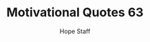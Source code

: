 ---
image: /assets/img/mq/mq_63_peale.png
title: Motivational Quotes 63
categories:
  - Motivational Quotes
author: Hope Staff
notes: Motivational Quotes 63
embed: >-
  EMBED_GOES_HERE
transcript: >-
  SOME LINES OF TEXT START HERE
---